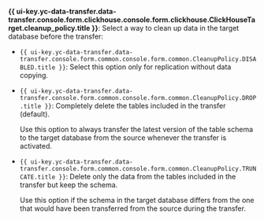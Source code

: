 **{{ ui-key.yc-data-transfer.data-transfer.console.form.clickhouse.console.form.clickhouse.ClickHouseTarget.cleanup_policy.title }}**: Select a way to clean up data in the target database before the transfer:

* `{{ ui-key.yc-data-transfer.data-transfer.console.form.common.console.form.common.CleanupPolicy.DISABLED.title }}`: Select this option only for replication without data copying.

* `{{ ui-key.yc-data-transfer.data-transfer.console.form.common.console.form.common.CleanupPolicy.DROP.title }}`: Completely delete the tables included in the transfer (default).

   Use this option to always transfer the latest version of the table schema to the target database from the source whenever the transfer is activated.

* `{{ ui-key.yc-data-transfer.data-transfer.console.form.common.console.form.common.CleanupPolicy.TRUNCATE.title }}`: Delete only the data from the tables included in the transfer but keep the schema.

   Use this option if the schema in the target database differs from the one that would have been transferred from the source during the transfer.
